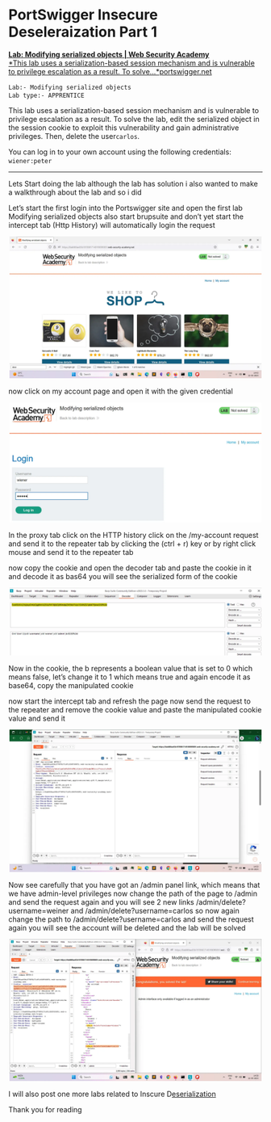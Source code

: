 # PortSwigger Insecure Deseleraization Part 1

[**Lab: Modifying serialized objects | Web Security Academy**  
*This lab uses a serialization-based session mechanism and is vulnerable to privilege escalation as a result. To solve…*portswigger.net](https://portswigger.net/web-security/deserialization/exploiting/lab-deserialization-modifying-serialized-objects "https://portswigger.net/web-security/deserialization/exploiting/lab-deserialization-modifying-serialized-objects")

```
Lab:- Modifying serialized objects
Lab type:- APPRENTICE
```

This lab uses a serialization-based session mechanism and is vulnerable to privilege escalation as a result. To solve the lab, edit the serialized object in the session cookie to exploit this vulnerability and gain administrative privileges. Then, delete the user`carlos`.

You can log in to your own account using the following credentials: `wiener:peter`

---

Lets Start doing the lab although the lab has solution i also wanted to make a walkthrough about the lab and so i did

Let’s start the first login into the Portswigger site and open the first lab Modifying serialized objects also start brupsuite and don’t yet start the intercept tab (Http History) will automatically login the request

<div style="text-align: center;">
  <img src="/assets/pslid1.webp" alt="My SVG Logo" width="500">
</div>

now click on my account page and open it with the given credential

<div style="text-align: center;">
  <img src="/assets/pslid2.webp" alt="My SVG Logo" width="500">
</div>


In the proxy tab click on the HTTP history click on the /my-account request and send it to the repeater tab by clicking the (ctrl + r) key or by right click mouse and send it to the repeater tab

now copy the cookie and open the decoder tab and paste the cookie in it and decode it as bas64 you will see the serialized form of the cookie

<div style="text-align: center;">
  <img src="/assets/pslid3.webp" alt="My SVG Logo" width="500">
</div>


Now in the cookie, the b represents a boolean value that is set to 0 which means false, let’s change it to 1 which means true and again encode it as base64, copy the manipulated cookie

now start the intercept tab and refresh the page now send the request to the repeater and remove the cookie value and paste the manipulated cookie value and send it

<div style="text-align: center;">
  <img src="/assets/pslid4.webp" alt="My SVG Logo" width="500">
</div>


Now see carefully that you have got an /admin panel link, which means that we have admin-level privileges now change the path of the page to /admin and send the request again and you will see 2 new links /admin/delete?username=weiner and /admin/delete?username=carlos so now again change the path to /admin/delete?username=carlos and send the request again you will see the account will be deleted and the lab will be solved

<div style="text-align: center;">
  <img src="/assets/pslid5.webp" alt="My SVG Logo" width="500">
</div>


I will also post one more labs related to Inscure D[eserialization](https://portswigger.net/web-security/deserialization)

Thank you for reading

